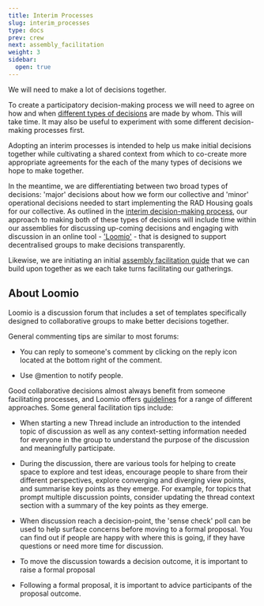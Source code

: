 ```yaml
---
title: Interim Processes
slug: interim_processes
type: docs
prev: crew
next: assembly_facilitation
weight: 3
sidebar:
  open: true
---
```


We will need to make a lot of decisions together. 

To create a participatory decision-making process we will need to agree on how and when [different types of decisions](/handbook/t2s-model/governance_practices/) are made by whom. This will take time. It may also be useful to experiment with some different decision-making processes first.

Adopting an interim processes is intended to help us make initial decisions together while cultivating a shared context from which to co-create more appropriate agreements for the each of the many types of decisions we hope to make together. 

In the meantime, we are differentiating between two broad types of decisions: 'major' decisions about how we form our collective and 'minor' operational decisions needed to start implementing the RAD Housing goals for our collective. As outlined in the [interim decision-making process](/handbook/Interim_processes/decision_making_process), our approach to making both of these types of decisions will include time within our assemblies for discussing up-coming decisions and engaging with discussion in an online tool - ['Loomio'](handbook/content/handbook/Guides/Loomio_intro.md) - that is designed to support decentralised groups to make decisions transparently. 

Likewise, we are initiating an initial [assembly facilitation guide](/handbook/Interim_processes/assembly_facilitation) that we can build upon together as we each take turns facilitating our gatherings.

## About Loomio 

Loomio is a discussion forum that includes a set of templates specifically designed to collaborative groups to make better  decisions together. 

General commenting tips are similar to most forums:

  * You can reply to someone's comment by clicking on the reply icon located at the bottom right of the comment.

  * Use @mention to notify people.

Good collaborative decisions almost always benefit from someone facilitating processes, and Loomio offers [guidelines](https://help.loomio.com/en/user_manual/getting_started/decisions/index.html) for a range of different approaches. Some general facilitation tips include: 

 * When starting a new Thread include an introduction to the intended topic of discussion as well as any context-setting information needed for everyone in the group to understand the purpose of the discussion and meaningfully participate.

 * During the discussion, there are various tools for helping to create space to explore and test ideas, encourage people to share from their different perspectives, explore converging and diverging view points, and summarise key points as they emerge. For example, for topics that prompt multiple discussion points, consider updating the thread context section with a summary of the key points as they emerge.

 * When discussion reach a decision-point, the 'sense check' poll can be used to help surface concerns before moving to a formal proposal. You can find out if people are happy with where this is going, if they have questions or need more time for discussion.

 * To move the discussion towards a decision outcome, it is important to raise a formal proposal

 * Following a formal proposal, it is important to advice participants of the proposal outcome.
